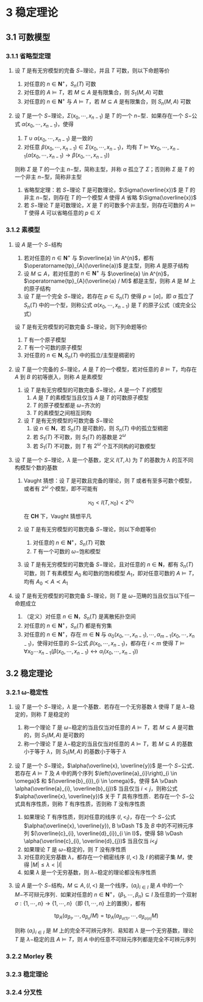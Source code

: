 # 3 稳定理论

## 3.1 可数模型
### 3.1.1 省略型定理
1. 设 $T$ 是有无穷模型的完备 $S-$理论，并且 $T$ 可数，则以下命题等价
    1. 对任意的 $n \in \mathbf{N}^{+}$，$S_{n}(T)$ 可数
    2. 对任意的 $A \vDash T$，若 $M \subseteq A$ 是有限集合，则 $S_{1}(M, A)$ 可数
    3. 对任意的 $n \in \mathbf{N}^{+}$ 与 $A \vDash T$，若 $M \subseteq A$ 是有限集合，则 $S_{n}(M, A)$ 可数
2. 设 $T$ 是一个 $S-$理论，$\Sigma\left(x_{0}, \cdots, x_{n-1}\right)$ 是 $T$ 的一个 $n-$型．如果存在一个 $S-$公式 $\alpha\left(x_{0}, \cdots, x_{n-1}\right)$，使得
    1. $T \cup \alpha\left(x_{0}, \cdots, x_{n-1}\right)$ 是一致的
    2. 对任意 $\beta\left(x_{0}, \cdots, x_{n-1}\right) \in \Sigma\left(x_{0}, \cdots, x_{n-1}\right)$，均有 $T \vDash \forall x_{0}, \cdots, x_{n-1}\left(\alpha\left(x_{0}, \cdots, x_{n-1}\right) \rightarrow \beta\left(x_{0}, \cdots, x_{n-1}\right)\right)$

    则称 $\Sigma$ 是 $T$ 的一个主 $n-$型，简称主型，并称 $\alpha$ 孤立了 $\Sigma$；否则称 $\Sigma$ 是 $T$ 的一个非主 $n-$型，简称非主型

    1. 省略型定理：若 $S-$理论 $T$ 是可数理论，$\Sigma(\overline{x})$ 是 $T$ 的非主 $n-$型，则存在 $T$ 的一个模型 $A$ 使得 $A$ 省略 $\Sigma(\overline{x})$
    2. 若 $S-$理论 $T$ 是可数理论，$X$ 是 $T$ 的可数多个非主型，则存在可数的 $A \vDash T$ 使得 $A$ 可以省略任意的 $p \in X$

### 3.1.2 素模型
1. 设 $A$ 是一个 $S-$结构
    1. 若对任意的 $n \in \mathbf{N}^{+}$ 与 $\overline{a} \in A^{n}$，都有 $\operatorname{tp}_{A}(\overline{a})$ 是主型，则称 $A$ 是原子结构
    2. 设 $M \subseteq A$，若对任意的 $n \in \mathbf{N}^{+}$ 与 $\overline{a} \in A^{n}$，$\operatorname{tp}_{A}(\overline{a} / M)$ 都是主型，则称 $A$ 是 $M$ 上的原子结构
    3. 设 $T$ 是一个完全 $S-$理论，若存在 $p \in S_{n}(T)$ 使得 $p=[\alpha]$，即 $\alpha$ 孤立了 $S_{n}(T)$ 中的一个型，则称公式 $\alpha\left(x_{0}, \cdots, x_{n-1}\right)$ 是 $T$ 的原子公式（或完全公式）

    设 $T$ 是有无穷模型的可数完备 $S-$理论，则下列命题等价

    1. $T$ 有一个原子模型
    2. $T$ 有一个可数的原子模型
    3. 对任意的 $n \in \mathbf{N}, S_{n}(T)$ 中的孤立/主型是稠密的

2. 设 $T$ 是一个完备的 $S-$理论，$A$ 是 $T$ 的一个模型，若对任意的 $B \vDash T$，均存在 $A$ 到 $B$ 的初等嵌入，则称 $A$ 是素模型
    1. 设 $T$ 是有无穷模型的可数完备 $S-$理论，$A$ 是一个 $T$ 的模型
        1. $A$ 是 $T$ 的素模型当且仅当 $A$ 是 $T$ 的可数原子模型
        2. $T$ 的原子模型都是 $\omega-$齐次的
        3. $T$ 的素模型之间相互同构
    2. 设 $T$ 是有无穷模型的可数完备 $S-$理论
        1. 设 $n \in \mathbf{N}$，若 $S_{n}(T)$ 是可数的，则 $S_{n}(T)$ 中的孤立型稠密
        2. 若 $S_{1}(T)$ 不可数，则 $S_{1}(T)$ 的基数是 $2^{\omega}$
        3. 若 $S_{1}(T)$ 不可数，则 $T$ 有 $2^{\omega}$ 个互不同构的可数模型

3. 设 $T$ 是一个 $S-$理论，$\lambda$ 是一个基数，定义 $I(T, \lambda)$ 为 $T$ 的基数为 $\lambda$ 的互不同构模型个数的基数
    1. $\text{Vaught}$ 猜想：设 $T$ 是可数且完备的理论，则 $T$ 或者有至多可数个模型，或者有 $2^{\omega}$ 个模型，即不可能有

        $$
        \aleph_{0}<I\left(T, \aleph_{0}\right)<2^{\aleph_{0}}
        $$

        在 $\mathbf{CH}$ 下，$\text{Vaught}$ 猜想平凡

    2. 设 $T$ 是有无穷模型的可数完备 $S-$理论，则以下命题等价
        1. 对任意的 $n \in \mathbf{N}^{+}$，$S_{n}(T)$ 可数
        2. $T$ 有一个可数的 $\omega-$饱和模型
    3. 设 $T$ 是有无穷模型的可数完备 $S-$理论，且对任意的 $n \in \mathbf{N}$，都有 $S_{n}(T)$ 可数，则 $T$ 有素模型 $A_{0}$ 和可数的饱和模型 $A_{1}$，即对任意可数的 $A \vDash T$，均有 $A_{0} \prec A \prec A_{1}$

4. 设 $T$ 是有无穷模型的可数完备 $S-$理论，则 $T$ 是 $\omega-$范畴的当且仅当以下任一命题成立
    1. （定义）对任意 $n \in \mathbf{N}$，$S_{n}(T)$ 是离散拓扑空间
    2. 对任意的 $n \in \mathbf{N}^{+}$，$S_{n}(T)$ 都是有穷集
    3. 对任意的 $n \in \mathbf{N}^{+}$，存在 $m \in \mathbf{N}$ 与 $\alpha_{0}\left(x_{0}, \cdots, x_{n-1}\right), \cdots, \alpha_{m-1}\left(x_{0}, \cdots, x_{n-1}\right)$，使得对任意的 $S-$公式 $\beta\left(x_{0}, \cdots, x_{n-1}\right)$，都存在 $i<m$ 使得 $T \vDash \forall x_{0} \cdots x_{n-1}\left(\beta\left(x_{0}, \cdots, x_{n-1}\right) \leftrightarrow \alpha_{i}\left(x_{0}, \cdots, x_{n-1}\right)\right)$

## 3.2 稳定理论
### 3.2.1 ω-稳定性
1. 设 $T$ 是一个 $S-$理论，$\lambda$ 是一个基数．若存在一个无穷基数 $\lambda$ 使得 $T$ 是 $\lambda-$稳定的，则称 $T$ 是稳定的
    1. 称一个理论 $T$ 是 $\omega-$稳定的当且仅当对任意的 $A \vDash T$，若 $M \subseteq A$ 是可数的，则 $S_{1}(M, A)$ 是可数的
    2. 称一个理论 $T$ 是 $\lambda-$稳定的当且仅当对任意的 $A \vDash T$，若 $M \subseteq A$ 的基数小于等于 $\lambda$，则 $S_{1}(M, A)$ 的基数小于等于 $\lambda$
2. 设 $T$ 是一个 $S-$理论，$\alpha(\overline{x}, \overline{y})$ 是一个 $S-$公式．若存在 $A \vDash T$ 及 $A$ 中的两个序列 $\left(\overline{a}_{i}\right)_{i \in \omega}$ 和 $(\overline{b}_{i})_{i \in \omega}$，使得 $A \vDash \alpha(\overline{a}_{i}, \overline{b}_{j})$ 当且仅当 $i<j$，则称公式 $\alpha(\overline{x}, \overline{y})$ 关于 $T$ 具有序性质．若存在一个 $S-$公式具有序性质，则称 $T$ 有序性质，否则称 $T$ 没有序性质
    1. 如果理论 $T$ 有序性质，则对任意的线序 $\left(I,<_{I}\right)$，存在一个 $S-$公式 $\alpha(\overline{x}, \overline{y}), B \vDash T$ 及 $B$ 中的不可辨元序列 $(\overline{c}_{i}, \overline{d}_{i})_{i \in I}$，使得 $B \vDash \alpha(\overline{c}_{i}, \overline{d}_{j})$ 当且仅当 $i<_{I} j$
    2. 如果理论 $T$ 是 $\omega-$稳定的，则 $T$ 没有序性质
    3. 对任意的无穷基数 $\lambda$，都存在一个稠密线序 $(I,<)$ 及 $I$ 的稠密子集 $M$，使得 $|M| \leqslant \lambda<|I|$
    4. 如果 $\lambda$ 是一个无穷基数，则 $\lambda-$稳定的理论都没有序性质
3. 设 $A$ 是一个 $S-$结构，$M \subseteq A,(I,<)$ 是一个线序，$\left(a_{i}\right)_{i \in I}$ 是 $A$ 中的一个 $M-$不可辩元序列．如果对任意的 $n \in \mathbf{N}^{+}$，$\left\{\beta_{1}, \cdots, \beta_{n}\right\} \subseteq I$ 及任意的一个双射 $\sigma:\{1, \cdots, n\} \longrightarrow\{1, \cdots, n\}$（即 $\{1, \cdots, n\}$ 上的置换），都有

    $$
    \operatorname{tp}_{A}\left(a_{\beta_{1}}, \cdots, a_{\beta_{n}} / M\right)=\operatorname{tp}_{A}\left(a_{\beta_{\sigma(1)}}, \cdots, a_{\beta_{\sigma(n)}} M\right)
    $$

    则称 $\left(a_{i}\right)_{i \in I}$ 是 $M$ 上的完全不可辨元序列．易知若 $\lambda$ 是一个无穷基数，理论 $T$ 是 $\lambda-$稳定的且 $A \vDash T$，则 $A$ 中的任意不可辩元序列都是完全不可辨元序列

### 3.2.2 Morley 秩

### 3.2.3 稳定理论

### 3.2.4 分叉性
